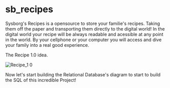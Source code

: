 # sb_recipes
Sysborg's Recipes is a opensource to store your familie's recipes. Taking them off the paper and transporting them directly to the digital world!
In the digital world your recipe will be always readable and acessible at any point in the world. By your cellphone or your computer you will access and
dive your family into a real good experience.

The Recipe 1.0 idea.

![Recipe_1 0](https://user-images.githubusercontent.com/59512284/122843869-c8e1af00-d2d6-11eb-85ee-887d07a9b671.png)

Now let's start building the Relational Database's diagram to start to build the SQL of this incredible Project!

